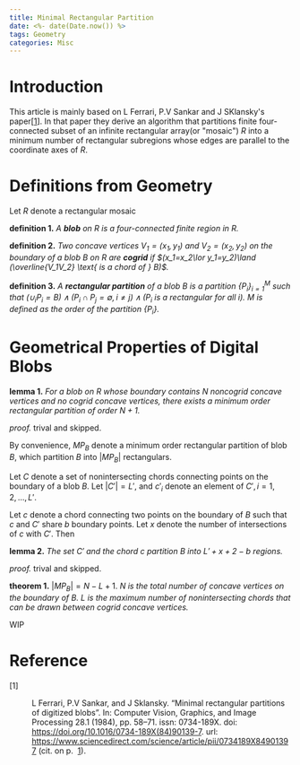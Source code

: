 ```yaml
---
title: Minimal Rectangular Partition
date: <%- date(Date.now()) %>
tags: Geometry
categories: Misc
---
```


# Introduction

This article is mainly based on L Ferrari, P.V Sankar and J SKlansky's paper[<a id="x1-1001"></a><a href="#cite.0@mrpdb">1</a>]. In that paper they derive an algorithm that partitions finite four-connected subset of an infinite rectangular array(or "mosaic") $R$ into a minimum number of rectangular subregions whose edges are parallel to the coordinate axes of $R$.

# Definitions from Geometry

Let $R$ denote a rectangular mosaic

**definition 1.**
	*A **blob** on $R$ is a four-connected finite region in $R$.*

**definition 2.**
	*Two concave vertices $V_1=(x_1,y_1)$ and $V_2=(x_2,y_2)$ on the boundary of a blob $B$ on $R$ are **cogrid** if $(x_1=x_2\lor y_1=y_2)\land (\overline{V_1V_2} \text{ is a chord of } B)$.*

**definition 3.**
	*A **rectangular partition** of a blob $B$ is a partition $\{P_i\}_{i=1}^M$ such that $(\cup_iP_i = B)\land (P_i\cap P_j=\emptyset, i\ne j)\land (P_i \text{ is a rectangular for all } i)$. $M$ is defined as the *order* of the partition $\{P_i\}$.*

# Geometrical Properties of Digital Blobs

**lemma 1.**
	*For a blob on $R$ whose boundary contains $N$ noncogrid concave vertices and no cogrid concave vertices, there exists a minimum order rectangular partition of order $N+1$.*

*proof.*
	trival and skipped.

By convenience, $MP_B$ denote a minimum order rectangular partition of blob $B$, which partition $B$ into $|MP_B|$ rectangulars.

Let $C$ denote a set of nonintersecting chords connecting points on the boundary of a blob $B$. Let $|C'|=L'$, and $c'_i$ denote an element of $C', i=1, 2, \ldots, L'$.

Let $c$ denote a chord connecting two points on the boundary of $B$ such that $c$ and $C'$ share $b$ boundary points. Let $x$ denote the number of intersections of $c$ with $C'$. Then

**lemma 2.**
	*The set $C'$ and the chord $c$ partition $B$ into $L'+x+2-b$ regions.*

*proof.*
	trival and skipped.

**theorem 1.**
	$|MP_B|=N-L+1$. $N$ *is the total number of concave vertices on the boundary of $B$. $L$ is the maximum number of nonintersecting chords that can be drawn between cogrid concave vertices.*

WIP

# Reference

<dl class="thebibliography"><dt id="X0-mrpdb" class="thebibliography">
[1]  </dt><dd id="bib-1" class="thebibliography">
    <!--l. 58--><p class="noindent"><a id="cite.0@mrpdb"></a>L Ferrari, P.V Sankar, and J Sklansky. “Minimal rectangular partitions of
    digitized blobs”. In: <span class="cmti-10">Computer Vision, Graphics, and Image Processing </span>28.1
    (1984), pp.&nbsp;58–71. <span class="cmcsc-10"><span class="small-caps">i</span><span class="small-caps">s</span><span class="small-caps">s</span><span class="small-caps">n</span></span>: 0734-189X. <span class="cmcsc-10"><span class="small-caps">d</span><span class="small-caps">o</span><span class="small-caps">i</span></span>: <a href="https://doi.org/https://doi.org/10.1016/0734-189X(84)90139-7">https://doi.org/10.1016/0734-189X(84)90139-7</a>.
    <span class="cmcsc-10"><span class="small-caps">u</span><span class="small-caps">r</span><span class="small-caps">l</span></span>: <a href="https://www.sciencedirect.com/science/article/pii/0734189X84901397" class="url"><span class="cmtt-10">https://www.sciencedirect.com/science/article/pii/0734189X84901397</span></a>
    (cit. on p.&nbsp; <a href="#x1-1001">1</a>).</p></dd></dl>